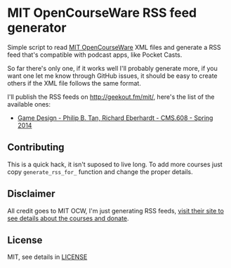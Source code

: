 # MIT OpenCourseWare RSS feed generator

Simple script to read [MIT OpenCourseWare](http://ocw.mit.edu/index.htm) XML files and generate a RSS feed that's compatible with podcast apps, like Pocket Casts.

So far there's only one, if it works well I'll probably generate more, if you want one let me know through GitHub issues, it should be easy to create others if the XML file follows the same format.

I'll publish the RSS feeds on http://geekout.fm/mit/, here's the list of the available ones:
* [Game Design - Philip B. Tan, Richard Eberhardt - CMS.608 - Spring 2014](http://ocw.mit.edu/courses/comparative-media-studies-writing/cms-608-game-design-spring-2014/index.htm)

## Contributing

This is a quick hack, it isn't suposed to live long. To add more courses just copy `generate_rss_for_` function and change the proper details.

## Disclaimer

All credit goes to MIT OCW, I'm just generating RSS feeds, [visit their site to see details about the courses and donate](http://ocw.mit.edu/index.htm).

## License
MIT, see details in [LICENSE](LICENSE)